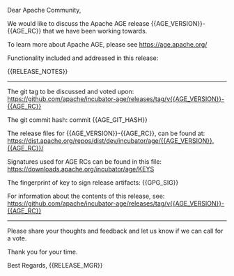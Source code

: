 Dear Apache Community,
 
We would like to discuss the Apache AGE release {{AGE_VERSION}}-{{AGE_RC}} that we have been working towards.
 
To learn more about Apache AGE, please see https://age.apache.org/
 
Functionality included and addressed in this release:
 
{{RELEASE_NOTES}}

*****************************************************************
 
The git tag to be discussed and voted upon:
https://github.com/apache/incubator-age/releases/tag/v{{AGE_VERSION}}-{{AGE_RC}}
 
The git commit hash:
      commit {{AGE_GIT_HASH}}
 
The release files for {{AGE_VERSION}}-{{AGE_RC}}, can be found at:
 https://dist.apache.org/repos/dist/dev/incubator/age/{{AGE_VERSION}}.{{AGE_RC}}/
 
Signatures used for AGE RCs can be found in this file:
https://downloads.apache.org/incubator/age/KEYS 
 
The fingerprint of key to sign release artifacts:
{{GPG_SIG}}
 
For information about the contents of this release, see:
https://github.com/apache/incubator-age/releases/tag/v{{AGE_VERSION}}-{{AGE_RC}}
 
*****************************************************************

Please share your thoughts and feedback and let us know if we can call for a vote.

Thank you for your time.


Best Regards,
{{RELEASE_MGR}}
